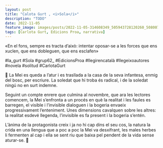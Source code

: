 ```yaml
---
layout: post
title: "Calota Gurt , <i>Sola</i>"
description: "TODO"
date: 2022-11-05
feature_image: images/posts/2022-11-05-314608349_505943728120260_5080077553803702675_n_18265846978103249.webp
tags: [Carlota Gurt, Edicions Proa, narrativa]
---
```


«En el fons, sempre es tracta d’això: intentar oposar-se a les forces que ens xuclen, que ens dobleguen, que ens esclafen»
<!--more-->

#la_gurt #Sola #grup62_ #EdicionsProa #llegirencatalà #llegeixoautores #novela #solitud #CarlotaGurt

🦊 La Mei es queda a l’atur i es trasllada a la casa de la seva infantesa, enmig del bosc, per escriure. La soledat que hi troba és radical, i de la soledat ningú no en surt indemne. 

Seguint un compte enrere que culmina al novembre, que ara les lectores comencem, la Mei s’enfronta a un procés en què la realitat i les faules es barregen, el visible i l’invisible dialoguen i la bogeria envaeix progressivament l’enteniment. Unes dimensions cavalquen sobre les altres: la realitat esdevé llegenda, l’invisible es fa present i la bogeria s’entén. 

L’ànima de la protagonista creix i ja no hi cap dins el seu cos, la natura la crida en una llengua que a poc a poc la Mei va desxifrant, les males herbes li fermenten al cap i ella se sent riu que baixa pel pendent de la vida sense aturar-se. 🦊
